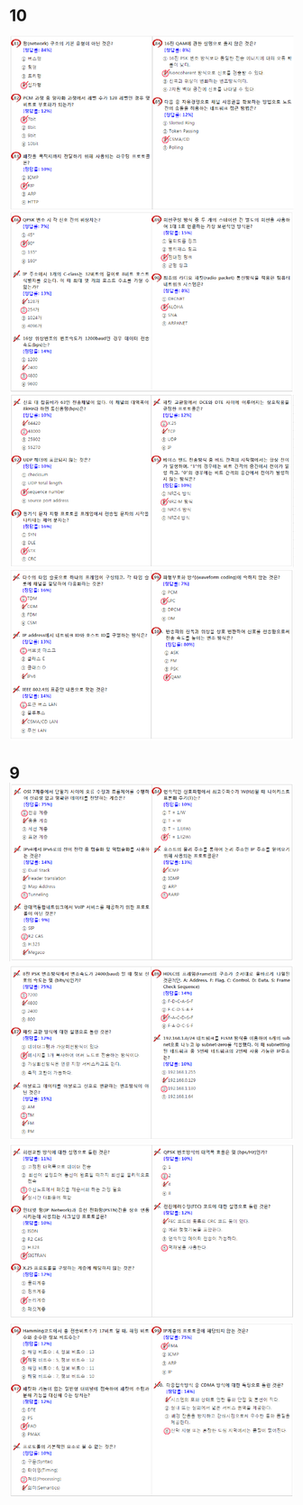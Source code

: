 # 10

![](/assets/1001import.png)![](/assets/1002import.png)![](/assets/1003import.png)![](/assets/1004import.png)

# 9![](/assets/0901import.png)![](/assets/0902import.png)![](/assets/0903import.png)![](/assets/0904import.png)



